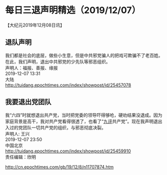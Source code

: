 # 每日三退声明精选（2019/12/07）
  
  
【大纪元2019年12月08日讯】  
## 退队声明  
我们都是社会的底层，做些小生意，但是中共邪党骗人的把戏可欺骗不了老百姓。在此，我们声明，退出中共邪党的少先队等邪恶组织。  
声明人：福报、善报、缘报  
2019-12-07 13:31  
大陆  
<a href="http://tuidang.epochtimes.com/index/showpost/id/25457078">http://tuidang.epochtimes.com/index/showpost/id/25457078</a>  
## 我要退出党团队  
我“六四”时就想退出共产党，当时把党委的领导吓得够呛，硬劝结果没退成。因为家庭背景是高干，我对共产党看得很透了，也看了“<a href="http://cn.epochtimes.com/gb/tag/%E4%B9%9D%E8%AF%84.html">九评</a>共产党”。现在我声明退出入过的党团队一切共产党的组织，与邪恶彻底决裂。  
声明人: 王兴  
2019-12-07 23:50  
中国北京  
<a href="http://tuidang.epochtimes.com/index/showpost/id/25459910">http://tuidang.epochtimes.com/index/showpost/id/25459910</a>  
责任编辑：欣明  
  
  
  
http://cn.epochtimes.com/gb/19/12/8/n11707874.htm
